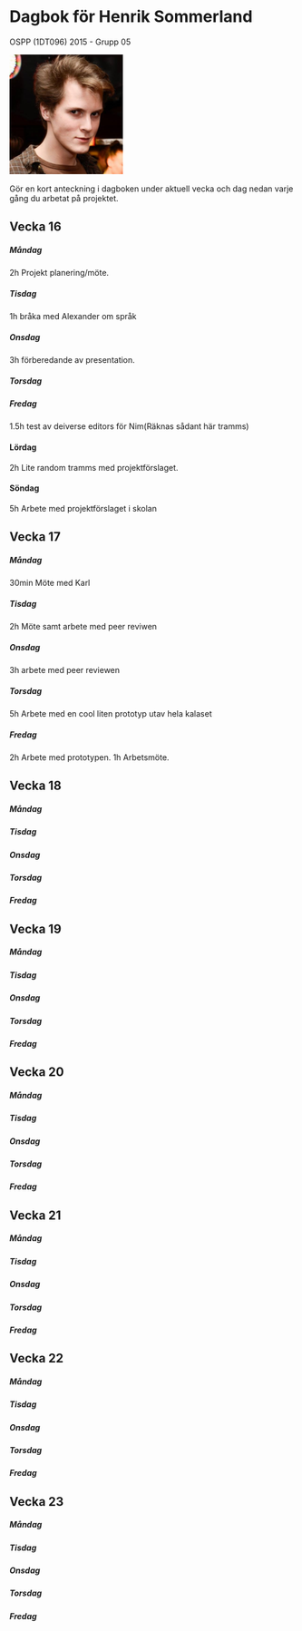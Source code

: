 # Dagbok för Henrik Sommerland

OSPP (1DT096) 2015 - Grupp 05

<img src="../images/henke.png" width="200">

Gör en kort anteckning i dagboken under aktuell vecka och dag nedan
varje gång du arbetat på projektet.

## Vecka 16

##### Måndag
2h
Projekt planering/möte.
##### Tisdag
1h bråka med Alexander om språk
##### Onsdag
3h förberedande av presentation.
##### Torsdag

##### Fredag
1.5h test av deiverse editors för Nim(Räknas sådant här tramms)

#### Lördag
2h Lite random tramms med projektförslaget.

#### Söndag
5h Arbete med projektförslaget i skolan

## Vecka 17

##### Måndag
30min Möte med Karl

##### Tisdag
2h Möte samt arbete med peer reviwen

##### Onsdag
3h arbete med peer reviewen

##### Torsdag
5h Arbete med en cool liten prototyp utav hela kalaset

##### Fredag
2h Arbete med prototypen.
1h Arbetsmöte.
## Vecka 18

##### Måndag

##### Tisdag

##### Onsdag

##### Torsdag

##### Fredag

## Vecka 19

##### Måndag

##### Tisdag

##### Onsdag

##### Torsdag

##### Fredag

## Vecka 20

##### Måndag

##### Tisdag

##### Onsdag

##### Torsdag

##### Fredag

## Vecka 21

##### Måndag

##### Tisdag

##### Onsdag

##### Torsdag

##### Fredag

## Vecka 22

##### Måndag

##### Tisdag

##### Onsdag

##### Torsdag

##### Fredag

## Vecka 23

##### Måndag

##### Tisdag

##### Onsdag

##### Torsdag

##### Fredag
